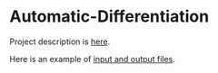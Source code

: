 # Automatic-Differentiation

Project description is [here](https://github.com/muhammed-kaya-2016400234/Automatic-Differentiation/blob/master/Project4.pdf). 

Here is an example of [input and output files](https://github.com/muhammed-kaya-2016400234/Automatic-Differentiation).
